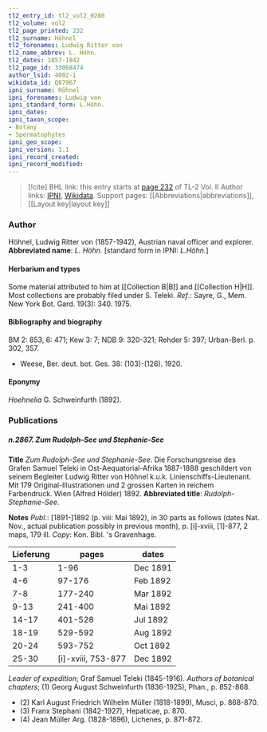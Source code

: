 ```yaml
---
tl2_entry_id: tl2_vol2_0280
tl2_volume: vol2
tl2_page_printed: 232
tl2_surname: Höhnel
tl2_forenames: Ludwig Ritter von
tl2_name_abbrev: L. Höhn.
tl2_dates: 1857-1942
tl2_page_id: 33068474
author_lsid: 4002-1
wikidata_id: Q87967
ipni_surname: Höhnel
ipni_forenames: Ludwig von
ipni_standard_form: L.Höhn.
ipni_dates: 
ipni_taxon_scope: 
- Botany
- Spermatophytes
ipni_geo_scope: 
ipni_version: 1.1
ipni_record_created: 
ipni_record_modified:
---
```


> [!cite] BHL link: this entry starts at [page 232](https://www.biodiversitylibrary.org/page/33068474) of TL-2 Vol. II
> Author links: [IPNI](https://www.ipni.org/a/4002-1), [Wikidata](https://www.wikidata.org/wiki/Q87967). Support pages: [[Abbreviations|abbreviations]], [[Layout key|layout key]]

### Author

Höhnel, Ludwig Ritter von (1857-1942), Austrian naval officer and explorer. 
**Abbreviated name**: *L. Höhn.* \[standard form in IPNI: *L.Höhn.*\]

#### Herbarium and types

Some material attributed to him at [[Collection B|B]] and [[Collection H|H]]. Most collections are probably filed under S. Teleki.
*Ref*.: Sayre, G., Mem. New York Bot. Gard. 19(3): 340. 1975.

#### Bibliography and biography

BM 2: 853, 6: 471; Kew 3: 7; NDB 9: 320-321; Rehder 5: 397; Urban-Berl. p. 302, 357.
- Weese, Ber. deut. bot. Ges. 38: (103)-(126). 1920.

#### Eponymy

*Hoehnelia* G. Schweinfurth (1892).

### Publications

##### n.2867. Zum Rudolph-See und Stephanie-See

**Title**
*Zum Rudolph-See und Stephanie-See*. Die Forschungsreise des Grafen Samuel Teleki in Ost-Aequatorial-Afrika 1887-1888 geschildert von seinem Begleiter Ludwig Ritter von Höhnel k.u.k. Linienschiffs-Lieutenant. Mit 179 Original-Illustrationen und 2 grossen Karten in reichem Farbendruck. Wien (Alfred Hölder) 1892.
**Abbreviated title**: *Rudolph-Stephanie-See*.

**Notes**
*Publ*.: \[1891-\]1892 (p. viii: Mai 1892), in 30 parts as follows (dates Nat. Nov., actual publication possibly in previous month), p. \[i\]-xviii, \[1\]-877, 2 maps, 179 ill. *Copy*: Kon. Bibl. 's Gravenhage.

|Lieferung	|pages	|dates	|
|---	|---	|---	|
|1-3	|1-96	|Dec 1891	
|4-6	|97-176	|Feb 1892	
|7-8	|177-240	|Mar 1892	
|9-13	|241-400	|Mai 1892	
|14-17	|401-528	|Jul 1892|
|18-19	|529-592	|Aug 1892|
|20-24	|593-752	|Oct 1892|
|25-30	|\[i\]-xviii, 753-877	|Dec 1892|

*Leader of expedition*; Graf Samuel Teleki (1845-1916).
*Authors of botanical chapters*; (1) Georg August Schweinfurth (1836-1925), Phan., p. 852-868.
- (2) Karl August Friedrich Wilhelm Müller (1818-1899), Musci, p. 868-870.
- (3) Franx Stephani (1842-1927), Hepaticae, p. 870.
- (4) Jean Müller Arg. (1828-1896), Lichenes, p. 871-872.

